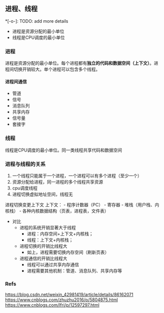 ## 进程、线程
*[-o-]: TODO: add more details

- 进程是资源分配的最小单位
- 线程是CPU调度的最小单位

### 进程

进程是资源分配的最小单位。每个进程都有**独立的代码和数据空间（上下文）**。进程间切换开销较大。单个进程可以包含多个线程。

#### 进程间通信
- 管道
- 信号
- 消息队列
- 共享内存
- 信号量
- 套接字

### 线程
线程是CPU调度的最小单位。同一类线程共享代码和数据空间

### 进程与线程的关系

1. 一个线程只能属于一个进程，一个进程可以有多个进程（至少一个）
2. 资源分配给进程，同一进程的多个线程共享资源
3. cpu调度线程
4. 进程切换虚拟地址空间，线程无

 进程切换变更上下文
 上下文：
    - 程序计数器（PC）
    - 寄存器
    - 堆栈（用户栈、内核栈）
    - 各种内核数据结构（页表，进程表，文件表）

- 对比
    - 进程的系统开销显著大于线程
        - 进程：内存空间+上下文+内核栈；
        - 线程：上下文+内核栈；
    - 进程切换的开销比线程大
        - 如上，进程需要切换内存空间（刷新页表）
    - 进程通信的开销比线程大
        - 线程可以通过共享内存通信
        - 进程需要其他机制：管道、消息队列、共享内存等
### Refs

https://blog.csdn.net/weixin_42981419/article/details/86162071
https://www.cnblogs.com/zhuzhu2016/p/5804875.html
https://www.cnblogs.com/lfri/p/12597297.html